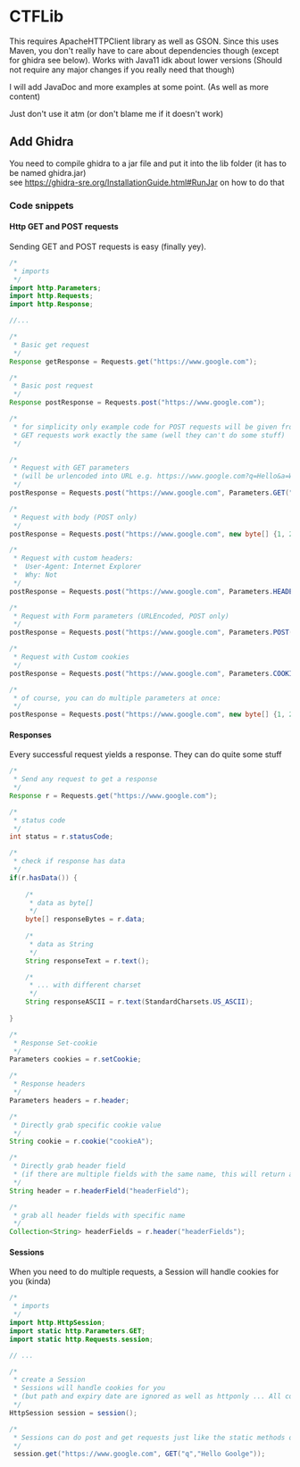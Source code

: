 # CTFLib
This requires ApacheHTTPClient library as well as GSON.
Since this uses Maven, you don't really have to care about dependencies though (except for ghidra see below).
Works with Java11 idk about lower versions (Should not require any major changes if you really need that though)

I will add JavaDoc and more examples at some point. (As well as more content)

Just don't use it atm (or don't blame me if it doesn't work)

## Add Ghidra
You need to compile ghidra to a jar file and put it into the lib folder (it has to be named ghidra.jar) <br>
see https://ghidra-sre.org/InstallationGuide.html#RunJar on how to do that

### Code snippets

#### Http GET and POST requests
Sending GET and POST requests is easy (finally yey).

```java
/*
 * imports
 */
import http.Parameters;
import http.Requests;
import http.Response;

//...

/*
 * Basic get request
 */
Response getResponse = Requests.get("https://www.google.com");

/*
 * Basic post request
 */
Response postResponse = Requests.post("https://www.google.com");

/*
 * for simplicity only example code for POST requests will be given from here on
 * GET requests work exactly the same (well they can't do some stuff)
 */

/*
 * Request with GET parameters
 * (will be urlencoded into URL e.g. https://www.google.com?q=Hello&a=World)
 */
postResponse = Requests.post("https://www.google.com", Parameters.GET("q", "Hello", "a", "World"));

/*
 * Request with body (POST only)
 */
postResponse = Requests.post("https://www.google.com", new byte[] {1, 2, 3, 4});

/*
 * Request with custom headers:
 *  User-Agent: Internet Explorer
 *  Why: Not
 */
postResponse = Requests.post("https://www.google.com", Parameters.HEADER("User-Agent", "Internet Explorer", "Why", "Not"));

/*
 * Request with Form parameters (URLEncoded, POST only)
 */
postResponse = Requests.post("https://www.google.com", Parameters.POST("q", "Hello", "a", "World"));

/*
 * Request with Custom cookies
 */
postResponse = Requests.post("https://www.google.com", Parameters.COOKIE("cookieA", "valueA", "cookieB", "valueB"));

/*
 * of course, you can do multiple parameters at once:
 */
postResponse = Requests.post("https://www.google.com", new byte[] {1, 2, 3, 4}, Parameters.GET("q", "Hello", "a", "World"), Parameters.COOKIE("cookieA", "valueA", "cookieB", "valueB"), Parameters.HEADER("User-Agent", "Internet Explorer", "Why", "Not"));
```

#### Responses
Every successful request yields a response.
They can do quite some stuff

```java
/*
 * Send any request to get a response
 */
Response r = Requests.get("https://www.google.com");

/*
 * status code
 */
int status = r.statusCode;

/*
 * check if response has data
 */
if(r.hasData()) {
	
	/*
	 * data as byte[]
	 */
	byte[] responseBytes = r.data;
	
	/*
	 * data as String
	 */
	String responseText = r.text();

	/*
	 * ... with different charset
	 */
	String responseASCII = r.text(StandardCharsets.US_ASCII);
	
}

/*
 * Response Set-cookie
 */
Parameters cookies = r.setCookie;

/*
 * Response headers
 */
Parameters headers = r.header;

/*
 * Directly grab specific cookie value
 */
String cookie = r.cookie("cookieA");

/*
 * Directly grab header field
 * (if there are multiple fields with the same name, this will return any of them)
 */
String header = r.headerField("headerField");

/*
 * grab all header fields with specific name
 */
Collection<String> headerFields = r.header("headerFields");
```

#### Sessions
When you need to do multiple requests, a Session will handle cookies for you (kinda)

```java
/*
 * imports
 */
import http.HttpSession;
import static http.Parameters.GET;
import static http.Requests.session;

// ...

/*
 * create a Session
 * Sessions will handle cookies for you 
 * (but path and expiry date are ignored as well as httponly ... All cookies are sent always xD)
 */
HttpSession session = session();

/*
 * Sessions can do post and get requests just like the static methods of Requests
 */
 session.get("https://www.google.com", GET("q","Hello Goolge"));

```
